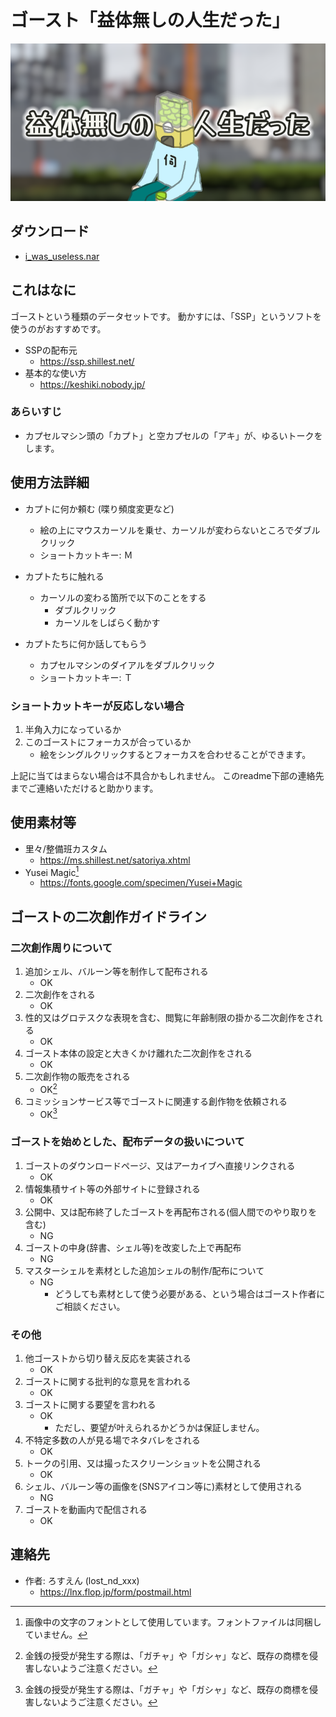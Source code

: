 # ゴースト「益体無しの人生だった」
![image](thumbnail.png)

## ダウンロード
* [i_was_useless.nar](https://github.com/lost-nd-xxx/yakutai_nashi/releases/latest/download/i_was_useless.nar)

## これはなに
ゴーストという種類のデータセットです。
動かすには、「SSP」というソフトを使うのがおすすめです。

* SSPの配布元
  * https://ssp.shillest.net/
* 基本的な使い方
  * https://keshiki.nobody.jp/

### あらいすじ
* カプセルマシン頭の「カプト」と空カプセルの「アキ」が、ゆるいトークをします。


## 使用方法詳細
* カプトに何か頼む (喋り頻度変更など)
  * 絵の上にマウスカーソルを乗せ、カーソルが変わらないところでダブルクリック
  * ショートカットキー: Ｍ

* カプトたちに触れる
  * カーソルの変わる箇所で以下のことをする
    * ダブルクリック
    * カーソルをしばらく動かす

* カプトたちに何か話してもらう
  * カプセルマシンのダイアルをダブルクリック
  * ショートカットキー: Ｔ

### ショートカットキーが反応しない場合
1. 半角入力になっているか
2. このゴーストにフォーカスが合っているか
   * 絵をシングルクリックするとフォーカスを合わせることができます。

上記に当てはまらない場合は不具合かもしれません。
このreadme下部の連絡先までご連絡いただけると助かります。


## 使用素材等
* 里々/整備班カスタム
  * https://ms.shillest.net/satoriya.xhtml
* Yusei Magic[^1]
  * https://fonts.google.com/specimen/Yusei+Magic

[^1]: 画像中の文字のフォントとして使用しています。フォントファイルは同梱していません。


## ゴーストの二次創作ガイドライン
### 二次創作周りについて
1. 追加シェル、バルーン等を制作して配布される
   * OK
2. 二次創作をされる
   * OK
3. 性的又はグロテスクな表現を含む、閲覧に年齢制限の掛かる二次創作をされる
   * OK
4. ゴースト本体の設定と大きくかけ離れた二次創作をされる
   * OK
5. 二次創作物の販売をされる
   * OK[^2]
6. コミッションサービス等でゴーストに関連する創作物を依頼される
   * OK[^2]

[^2]: 金銭の授受が発生する際は、「ガチャ」や「ガシャ」など、既存の商標を侵害しないようご注意ください。

### ゴーストを始めとした、配布データの扱いについて
1. ゴーストのダウンロードページ、又はアーカイブへ直接リンクされる
   * OK
2. 情報集積サイト等の外部サイトに登録される
   * OK
3. 公開中、又は配布終了したゴーストを再配布される(個人間でのやり取りを含む)
   * NG
4. ゴーストの中身(辞書、シェル等)を改変した上で再配布
   * NG
5. マスターシェルを素材とした追加シェルの制作/配布について
   * NG
     * どうしても素材として使う必要がある、という場合はゴースト作者にご相談ください。

### その他
1. 他ゴーストから切り替え反応を実装される
   * OK
2. ゴーストに関する批判的な意見を言われる
   * OK
3. ゴーストに関する要望を言われる
   * OK
     * ただし、要望が叶えられるかどうかは保証しません。
4. 不特定多数の人が見る場でネタバレをされる
   * OK
5. トークの引用、又は撮ったスクリーンショットを公開される
   * OK
6. シェル、バルーン等の画像を(SNSアイコン等に)素材として使用される
   * NG
7. ゴーストを動画内で配信される
   * OK


## 連絡先
* 作者: ろすえん (lost_nd_xxx)
  * https://lnx.flop.jp/form/postmail.html

